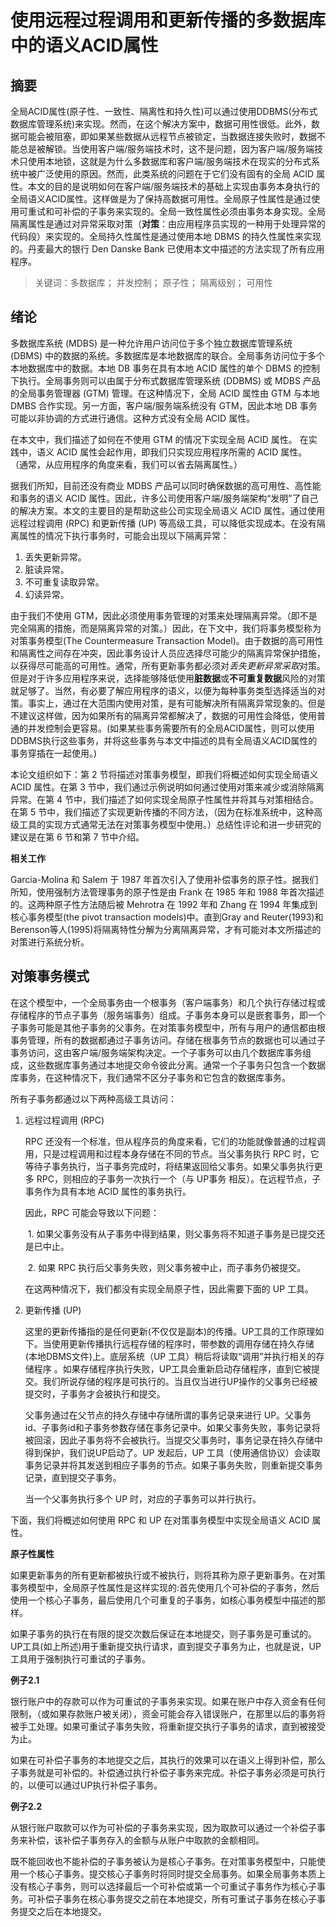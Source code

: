 # 使用远程过程调用和更新传播的多数据库中的语义ACID属性

## 摘要

全局ACID属性(原子性、一致性、隔离性和持久性)可以通过使用DDBMS(分布式数据库管理系统)来实现。然而，在这个解决方案中，数据可用性很低。此外，数据可能会被阻塞，即如果某些数据从远程节点被锁定，当数据连接失败时，数据不能总是被解锁。当使用客户端/服务端技术时，这不是问题，因为客户端/服务端技术只使用本地锁，这就是为什么多数据库和客户端/服务端技术在现实的分布式系统中被广泛使用的原因。然而，此类系统的问题在于它们没有固有的全局 ACID 属性。本文的目的是说明如何在客户端/服务端技术的基础上实现由事务本身执行的全局语义ACID属性。这样做是为了保持高数据可用性。全局原子性属性是通过使用可重试和可补偿的子事务来实现的。全局一致性属性必须由事务本身实现。全局隔离属性是通过对异常采取对策（**对策**：由应用程序员实现的一种用于处理异常的代码段）来实现的。全局持久性属性是通过使用本地 DBMS 的持久性属性来实现的。丹麦最大的银行 Den Danske Bank 已使用本文中描述的方法实现了所有应用程序。

>  关键词：多数据库； 并发控制； 原子性； 隔离级别； 可用性

## 绪论

多数据库系统 (MDBS) 是一种允许用户访问位于多个独立数据库管理系统 (DBMS) 中的数据的系统。多数据库是本地数据库的联合。全局事务访问位于多个本地数据库中的数据。本地 DB 事务在具有本地 ACID 属性的单个 DBMS 的控制下执行。全局事务则可以由属于分布式数据库管理系统 (DDBMS) 或 MDBS 产品的全局事务管理器 (GTM) 管理。在这种情况下，全局 ACID 属性由 GTM 与本地 DMBS 合作实现。另一方面，客户端/服务端系统没有 GTM，因此本地 DB 事务可能以非协调的方式进行通信。这种方式没有全局 ACID 属性。

在本文中，我们描述了如何在不使用 GTM 的情况下实现全局 ACID 属性。 在实践中，语义 ACID 属性会起作用，即我们只实现应用程序所需的 ACID 属性。 （通常，从应用程序的角度来看，我们可以省去隔离属性。）

据我们所知，目前还没有商业 MDBS 产品可以同时确保数据的高可用性、高性能和事务的语义 ACID 属性。因此，许多公司使用客户端/服务端架构“发明”了自己的解决方案。本文的主要目的是帮助这些公司实现全局语义 ACID 属性。通过使用远程过程调用 (RPC) 和更新传播 (UP) 等高级工具，可以降低实现成本。在没有隔离属性的情况下执行事务时，可能会出现以下隔离异常：

1. 丢失更新异常。
2.  脏读异常。
3.  不可重复读取异常。
4.  幻读异常。

由于我们不使用 GTM，因此必须使用事务管理的对策来处理隔离异常。（即不是完全隔离的措施，而是隔离异常的对策。）因此，在下文中，我们将事务模型称为对策事务模型(The Countermeasure Transaction Model)。由于数据的高可用性和隔离性之间存在冲突，因此事务设计人员应选择尽可能少的隔离异常保护措施，以获得尽可能高的可用性。通常，所有更新事务都必须对*丢失更新异常采取*对策。但是对于许多应用程序来说，选择能够降低使用**脏数据**或**不可重复数据**风险的对策就足够了。当然，有必要了解应用程序的语义，以便为每种事务类型选择适当的对策。事实上，通过在大范围内使用对策，是有可能解决所有隔离异常现象的。但是不建议这样做，因为如果所有的隔离异常都解决了，数据的可用性会降低，使用普通的并发控制会更容易。(如果某些事务需要所有的全局ACID属性，则可以使用DDBMS执行这些事务，并将这些事务与本文中描述的具有全局语义ACID属性的事务穿插在一起使用。)

本论文组织如下：第 2 节将描述对策事务模型，即我们将概述如何实现全局语义 ACID 属性。在第 3 节中，我们通过示例说明如何通过使用对策来减少或消除隔离异常。在第 4 节中，我们描述了如何实现全局原子性属性并将其与对策相结合。在第 5 节中，我们描述了实现更新传播的不同方法，（因为在标准系统中，这种高级工具的实现方式通常无法在对策事务模型中使用。）总结性评论和进一步研究的建议是在第 6 节和第 7 节中介绍。

**相关工作**

Garcia-Molina 和 Salem 于 1987 年首次引入了使用补偿事务的原子性。据我们所知，使用强制方法管理事务的原子性是由 Frank 在 1985 年和 1988 年首次描述的。这两种原子性方法随后被 Mehrotra 在 1992 年和 Zhang 在 1994 年集成到核心事务模型(the pivot transaction models)中。直到Gray and Reuter(1993)和Berenson等人(1995)将隔离特性分解为分离隔离异常，才有可能对本文所描述的对策进行系统分析。

## 对策事务模式

在这个模型中，一个全局事务由一个根事务（客户端事务）和几个执行存储过程或存储程序的节点子事务（服务端事务）组成。子事务本身可以是嵌套事务，即一个子事务可能是其他子事务的父事务。在对策事务模型中，所有与用户的通信都由根事务管理，所有的数据都通过子事务访问。存储在根事务节点的数据也可以通过子事务访问，这由客户端/服务端架构决定。一个子事务可以由几个数据库事务组成，这些数据库事务通过本地提交命令彼此分离。通常一个子事务只包含一个数据库事务，在这种情况下，我们通常不区分子事务和它包含的数据库事务。

所有子事务都通过以下两种高级工具访问：

1. 远程过程调用 (RPC)

   RPC 还没有一个标准，但从程序员的角度来看，它们的功能就像普通的过程调用，只是过程调用和过程本身存储在不同的节点。当父事务执行 RPC 时，它等待子事务执行，当子事务完成时，将结果返回给父事务。如果父事务执行更多 RPC，则相应的子事务一次执行一个（与 UP事务 相反）。在远程节点，子事务作为具有本地 ACID 属性的事务执行。

   因此，RPC 可能会导致以下问题：

   ​	1. 如果父事务没有从子事务中得到结果，则父事务将不知道子事务是已提交还是已中止。

   ​	2. 如果 RPC 执行后父事务失败，则父事务被中止，而子事务仍被提交。

   在这两种情况下，我们都没有实现全局原子性，因此需要下面的 UP 工具。

2. 更新传播 (UP)

   这里的更新传播指的是任何更新(不仅仅是副本)的传播。UP工具的工作原理如下。当使用更新传播执行远程存储的程序时，带参数的调用存储在持久存储(本地DBMS文件)上。底层系统（UP 工具）稍后将读取“调用”并执行相关的存储程序 。如果存储程序执行失败，UP工具会重新启动存储程序，直到它被提交。我们所说存储的程序是可执行的。当且仅当进行UP操作的父事务已经被提交时，子事务才会被执行和提交。

   父事务通过在父节点的持久存储中存储所谓的事务记录来进行 UP。父事务id、子事务id和子事务参数存储在事务记录中。如果父事务失败，事务记录将被回滚，因此子事务将不会被执行。当提交父事务时，事务记录在持久存储中得到保护，我们说UP启动了。UP 发起后，UP 工具（使用通信协议）会读取事务记录并将其发送到相应子事务的节点。如果子事务失败，则重新提交事务记录，直到提交子事务。

   当一个父事务执行多个 UP 时，对应的子事务可以并行执行。

下面，我们将概述如何使用 RPC 和 UP 在对策事务模型中实现全局语义 ACID 属性。

**原子性属性**

如果更新事务的所有更新都被执行或不被执行，则将其称为原子更新事务。在对策事务模型中，全局原子性属性是这样实现的:首先使用几个可补偿的子事务，然后使用一个核心子事务，最后使用几个可重复的子事务，如核心事务模型中描述的那样。

如果子事务的执行在有限的提交次数后保证在本地提交，则子事务是可重试的。UP工具(如上所述)用于重新提交执行请求，直到提交子事务为止，也就是说，UP工具用于强制执行可重试的子事务。

**例子2.1**

银行账户中的存款可以作为可重试的子事务来实现。如果在账户中存入资金有任何限制，（或如果存款账户被关闭），资金可能会存入错误账户，在那里以后的事务将被手工处理。如果可重试子事务失败，将重新提交执行子事务的请求，直到被接受为止。

如果在可补偿子事务的本地提交之后，其执行的效果可以在语义上得到补偿，那么子事务就是可补偿的。补偿通过执行补偿子事务来完成。补偿子事务必须是可执行的，以便可以通过UP执行补偿子事务。

**例子2.2**

从银行账户取款可以作为可补偿的子事务来实现，因为取款可以通过一个补偿子事务来补偿，该补偿子事务存入的金额与从账户中取款的金额相同。

既不能回收也不能补偿的子事务被认为是核心子事务。在对策事务模型中，只能使用一个核心子事务。提交核心子事务时将同时提交全局事务。如果全局事务本质上没有核心子事务，则可以选择最后一个可补偿或第一个可重试子事务作为核心子事务。可补偿子事务在核心事务提交之前在本地提交，所有可重试子事务在核心子事务提交之后在本地提交。

